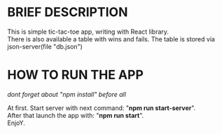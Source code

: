 # BRIEF DESCRIPTION
This is simple tic-tac-toe app, writing with React library.\
There is also available a table with wins and fails. The table is stored via json-server(file "db.json")

# HOW TO RUN THE APP 
*dont forget about "npm install" before all* 

At first. Start server with next command: "**npm run start-server**".\
After that launch the app with: "**npm run start**".\
EnjoY.
